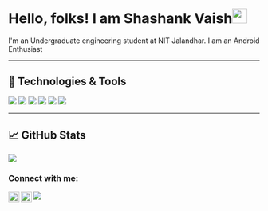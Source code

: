 # Hello, folks! I am Shashank Vaish<img src="https://raw.githubusercontent.com/MartinHeinz/MartinHeinz/master/wave.gif" width="30px">

I'm an Undergraduate engineering student at NIT Jalandhar. I am an Android Enthusiast

<hr/>

## 🔧 Technologies & Tools
![](https://img.shields.io/badge/Editor-Eclipse_IDE-informational?style=flat&logo=eclipse-idea&logoColor=white&color=2bbc8a)
![](https://img.shields.io/badge/Code-Python-informational?style=flat&logo=python&logoColor=white&color=2bbc8a)
![](https://img.shields.io/badge/Code-Java-informational?style=flat&logo=java&logoColor=white&color=2bbc8a)
![](https://img.shields.io/badge/Code-Kotlin-informational?style=flat&logo=kotlin&logoColor=white&color=2bbc8a)
![](https://img.shields.io/badge/Tools-MySQL-informational?style=flat&logo=mysql&logoColor=white&color=2bbc8a)
![](https://img.shields.io/badge/Tools-Android-informational?style=flat&logo=android&logoColor=white&color=2bbc8a)

<hr/>

## &#x1f4c8; GitHub Stats

<a href="https://github.com/sawshankscode/sawshankscode">
  <img align="center" src="https://github-readme-stats.vercel.app/api/top-langs/?username=sawshankscode&hide=java,html&title_color=ffffff&text_color=c9cacc&icon_color=2bbc8a&bg_color=1d1f21" />
</a>

### Connect with me:

[<img align="left" alt="codeSTACKr | Twitter" width="22px" src="https://cdn.jsdelivr.net/npm/simple-icons@v3/icons/twitter.svg" />][twitter]
[<img align="left" alt="codeSTACKr | LinkedIn" width="22px" src="https://cdn.jsdelivr.net/npm/simple-icons@v3/icons/linkedin.svg" />][linkedin]
[<img align="left" src="https://img.icons8.com/material-sharp/24/000000/github.png"/>][github]

[twitter]: https://twitter.com/Rahul12y
[linkedin]: https://www.linkedin.com/in/shashank-vaish-12b327129/
[github]: https://www.github.com/sawshankscode
